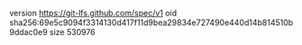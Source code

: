 version https://git-lfs.github.com/spec/v1
oid sha256:69e5c9094f3314130d417f11d9bea29834e727490e440d14b814510b9ddac0e9
size 530976
